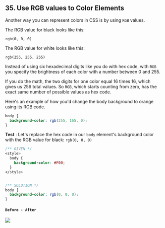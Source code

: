 ## 35. Use RGB values to Color Elements
Another way you can represent colors in CSS is by using `RGB` values.

The RGB value for black looks like this:

`rgb(0, 0, 0)`

The RGB value for white looks like this:

`rgb(255, 255, 255)`

Instead of using six hexadecimal digits like you do with hex code, with `RGB` you specify the brightness of each color with a number between 0 and 255.

If you do the math, the two digits for one color equal 16 times 16, which gives us 256 total values. So `RGB`, which starts counting from zero, has the exact same number of possible values as hex code.

Here's an example of how you'd change the body background to orange using its RGB code.

```css
body {
  background-color: rgb(255, 165, 0);
}
```

**Test** : Let's replace the hex code in our `body` element's background color with the RGB value for black: `rgb(0, 0, 0)`


```css
/** GIVEN */
<style>
  body {
    background-color: #F00;
  }
</style>


/** SOLUTION */
body {
  background-color: rgb(0, 0, 0);
}
```

#### `Before - After`
![](http://i66.tinypic.com/fdayh2.png)
